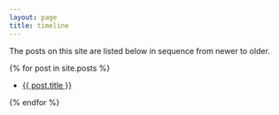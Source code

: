 ```yaml
---
layout: page
title: timeline
---
```


The posts on this site are listed below in sequence from newer to older.


  {% for post in site.posts %}
  <ul><li>
    <a href="{{ post.url }}">{{ post.title }}</a>
  </li></ul>
  {% endfor %}
